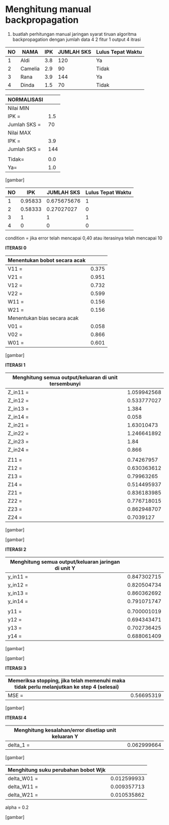 # Menghitung manual backpropagation

1. buatlah perhitungan manual jaringan syarat tiruan algoritma backpropagation dengan jumlah data 4 2 fitur 1 output 4 itrasi

| NO   | NAMA    | IPK  | JUMLAH SKS | Lulus Tepat  Waktu |
| ---- | ------- | ---- | ---------- | ------------------ |
| 1    | Aldi    | 3.8  | 120        | Ya                 |
| 2    | Camelia | 2.9  | 90         | Tidak              |
| 3    | Rana    | 3.9  | 144        | Ya                 |
| 4    | Dinda   | 1.5  | 70         | Tidak              |

| NORMALISASI  |      |
| ------------ | ---- |
| Nilai MIN    |      |
| IPK =        | 1.5  |
| Jumlah SKS = | 70   |
| Nilai MAX    |      |
| IPK =        | 3.9  |
| Jumlah SKS = | 144  |
|              |      |
| Tidak=       | 0.0  |
| Ya=          | 1.0  |

[gambar]

| NO   | IPK     | JUMLAH SKS  | Lulus Tepat  Waktu |
| ---- | ------- | ----------- | ------------------ |
| 1    | 0.95833 | 0.675675676 | 1                  |
| 2    | 0.58333 | 0.27027027  | 0                  |
| 3    | 1       | 1           | 1                  |
| 4    | 0       | 0           | 0                  |

condition = jika error telah mencapai 0,40 atau iterasinya telah mencapai 10

**ITERASI 0**

| Menentukan  bobot secara acak |       |
| ----------------------------- | ----- |
| V11 =                         | 0.375 |
| V21 =                         | 0.951 |
| V12 =                         | 0.732 |
| V22 =                         | 0.599 |
| W11 =                         | 0.156 |
| W21 =                         | 0.156 |
| Menentukan bias secara acak   |       |
| V01 =                         | 0.058 |
| V02 =                         | 0.866 |
| W01 =                         | 0.601 |

[gambar]

**ITERASI 1**

| Menghitung semua output/keluaran di unit  tersembunyi |             |
| ---------------------------------------- | ----------- |
| Z_in11 =                                 | 1.059942568 |
| Z_in12 =                                 | 0.533777027 |
| Z_in13 =                                 | 1.384       |
| Z_in14 =                                 | 0.058       |
| Z_in21 =                                 | 1.63010473  |
| Z_in22 =                                 | 1.246641892 |
| Z_in23 =                                 | 1.84        |
| Z_in24 =                                 | 0.866       |
|                                          |             |
| Z11 =                                    | 0.74267957  |
| Z12 =                                    | 0.630363612 |
| Z13 =                                    | 0.79963265  |
| Z14 =                                    | 0.514495937 |
| Z21 =                                    | 0.836183985 |
| Z22 =                                    | 0.776718015 |
| Z23 =                                    | 0.862948707 |
| Z24 =                                    | 0.7039127   |

[gambar]

[gambar]

**ITERASI 2**

| Menghitung semua output/keluaran jaringan di unit  Y |             |
| ---------------------------------------- | ----------- |
| y_in11 =                                 | 0.847302715 |
| y_in12 =                                 | 0.820504734 |
| y_in13 =                                 | 0.860362692 |
| y_in14 =                                 | 0.791071747 |
|                                          |             |
| y11 =                                    | 0.700001019 |
| y12 =                                    | 0.694343471 |
| y13 =                                    | 0.702736425 |
| y14 =                                    | 0.688061409 |

[gambar]

[gambar]

**ITERASI 3**

| Memeriksa stopping, jika telah memenuhi maka tidak perlu  melanjutkan ke step 4 (selesai) |            |
| ---------------------------------------- | ---------- |
| MSE =                                    | 0.56695319 |

[gambar]

**ITERASI 4**

| Menghitung kesalahan/error disetiap unit keluaran  Y |             |
| ---------------------------------------- | ----------- |
| delta_1 =                                | 0.062999664 |

[gambar]

| Menghitung suku perubahan bobot Wjk |             |
| ----------------------------------- | ----------- |
| delta_W01 =                         | 0.012599933 |
| delta_W11 =                         | 0.009357713 |
| delta_W21 =                         | 0.010535862 |

alpha = 0.2

[gambar]